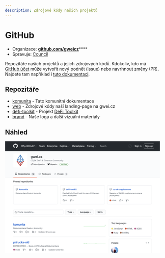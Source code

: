 ```yaml
---
description: Zdrojové kódy našich projektů
---
```


# GitHub

* Organizace: [**github.com/gweicz**](https://github.com/gweicz)\*\*\*\*
* Spravuje: [Council](../council.md)

Repozitáře našich projektů a jejich zdrojových kódů. Kdokoliv, kdo má [GitHub účet](https://github.com/join) může vytvořit nový podnět \(issue\) nebo navrhnout změny \(PR\). Najdete tam například i [tuto dokumentaci](https://github.com/gweicz/komunita).

## Repozitáře

* [komunita](https://github.com/gweicz/komunita) - Tato komunitní dokumentace
* [web](https://github.com/gweicz/web) - Zdrojové kódy naší landing-page na gwei.cz
* [defi-toolkit](https://github.com/gweicz/defi-toolkit) - Projekt [DeFi Toolkit](../projekty/defi-toolkit.md)
* [brand](https://github.com/gweicz/brand) - Naše loga a další vizuální materiály

## Náhled

![Na&#x161;e GitHub organizace](../.gitbook/assets/github-screenshot.png)




